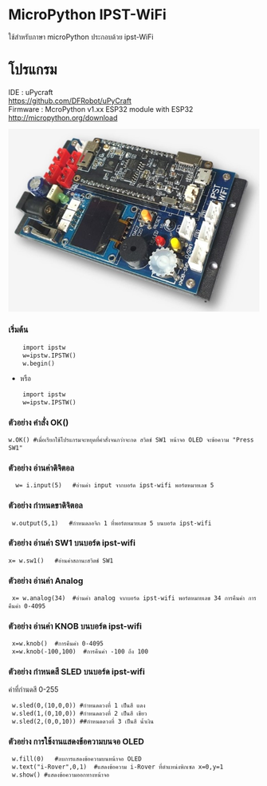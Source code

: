 # MicroPython IPST-WiFi
  ใช้สำหรับภาษา microPython ประกอบด้วย ipst-WiFi <br>
# โปรแกรม
   IDE : uPycraft <br>
      https://github.com/DFRobot/uPyCraft <br>
   Firmware : McroPython v1.xx ESP32 module with ESP32 <br>
      http://micropython.org/download <br>
      
  ![](images/ipstwifi.jpg)  
  ### เริ่มต้น
  ```blocks
      import ipstw  
      w=ipstw.IPSTW()
      w.begin() 
  ```
  * หรือ
  ```blocks
      import ipstw  
      w=ipstw.IPSTW()
  ```
### ตัวอย่าง คำสั่ง OK() 
 ```blocks
 w.OK() #เมื่อเรียกใช้โปรแกรมจะหยุดที่คำสั่งจนกว่าจะกด สวิตช์ SW1 หน้าจอ OLED จะข้อความ "Press SW1"
 ```
### ตัวอย่าง อ่านค่าดิจิตอล 
```blocks
  w= i.input(5)   #อ่านค่า input จากบอร์ด ipst-wifi พอร์ตหมายเลข 5 
 ```
 ### ตัวอย่าง กำหนดขาดิจิตอล 
 ```blocks
  w.output(5,1)   #กำหนดลอจิก 1 ที่พอร์ตหมายเลข 5 บนบอร์ด ipst-wifi 
  ```
### ตัวอย่าง อ่านค่า SW1 บนบอร์ด ipst-wifi
 ```blocks
 x= w.sw1()   #อ่านค่าสถานะสวิตช์ SW1 
  ```
### ตัวอย่าง อ่านค่า Analog 
 ```blocks
  x= w.analog(34)  #อ่านค่า analog จากบอร์ด ipst-wifi พอร์ตหมายเลข 34 การคืนค่า การคืนค่า 0-4095
  ```
### ตัวอย่าง อ่านค่า KNOB บนบอร์ด ipst-wifi
 ```blocks
  x=w.knob()  #การคืนค่า 0-4095 
  x=w.knob(-100,100)  #การคืนค่า -100 ถึง 100
 ```
 ### ตัวอย่าง กำหนดสี SLED บนบอร์ด ipst-wifi
 ค่าที่กำนดสี 0-255
 ```blocks
  w.sled(0,(10,0,0)) #กำหนดดวงที่ 1 เป็นสี แดง
  w.sled(1,(0,10,0)) #กำหนดดวงที่ 2 เป็นสี เขียว
  w.sled(2,(0,0,10)) ##กำหนดดวงที่ 3 เป็นสี น้ำเงิน
 ```
### ตัวอย่าง การใช้งานแสดงข้อความบนจอ OLED
 ```blocks
  w.fill(0)   #ลบการแสดงข้อความบนหน้าจอ OLED 
  w.text("i-Rover",0,1)  #แสดงข้อความ i-Rover ที่ตำแหน่งพิกเซล x=0,y=1 
  w.show() #แสดงข้อความออกทางหน้าจอ
   ```
